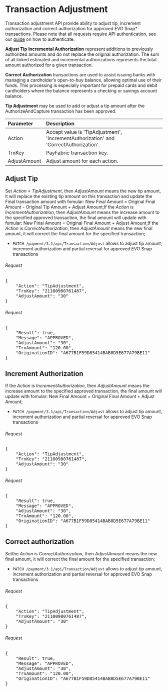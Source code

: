 Transaction Adjustment
=================

Transaction adjustment API provide ability to adjust tip, increment authorization and correct authorization for approved EVO Snap* transactions.  Please note that all requests require API authentication, see our [guide](Authentication.md) on how to authenticate.

<b>Adjust Tip</b> 
<b>Incremental Authorization</b> represent additions to previously authorized amounts and do not replace the original authorization. The sum of all linked estimated and incremental authorizations represents the total amount authorized for a given transaction.

<b>Correct Authorization</b> transactions are used to assist issuing banks with managing a cardholder’s open-to-buy balance, allowing optimal use of their funds.  This processing is especially important for prepaid cards and debit cardholders where the balance represents a checking or savings account balance.  

<b>Tip Adjustment</b> may be used to add or adjust a tip amount after the AuthorizeAndCapture transaction has been approved. 


| Parameter  | Description|
| :-----------|:---------| 
| Action | Accept value is 'TipAdjustment', 'IncrementAuthorization' and 'CorrectAuthorization'. |
| TrxKey | PayFabric transaction key.|
| AdjustAmount| Adjust amount for each action.|

Adjust Tip
---------------------------
Set *Action* = *TipAdjustment*, then *AdjustAmount* means the new tip amount, it will replace the existing tip amount on this transaction and update the Final transaction amount with fomular: New Final Amount = Original Final Amount - Original Tip Amount + Adjust Amount;If the *Action* is *IncrementAuthorization*, then *AdjustAmount* means the increase amount to the specified approved transaction, the final amount will update with fomular: New Final Amount = Original Final Amount + Adjust Amount;If the *Action* is *CorrectAuthorization*, then *AdjustAmount* means the new final amount, it will correct the final amount for the specified transaction;
* `PATCH /payment/3.1/api/Transaction/Adjust` allows to adjust tip amount, increment authorization and partial reversal for approved EVO Snap transactions

###### Request
<pre>
{
    "Action": "TipAdjustment",
    "TrxKey": "21100900761487",
    "AdjustAmount": "30"
}
</pre>
###### Request
<pre>
{
    "Result": true,
    "Message": "APPROVED",
    "AdjustAmount": "30",
    "TrxAmount": "120.00",
    "OriginationID": "A677B1F59D85414BAB8D5E677A79BE11"
}
</pre>


Increment Authorization
---------------------------
If the *Action* is *IncrementAuthorization*, then *AdjustAmount* means the increase amount to the specified approved transaction, the final amount will update with fomular: New Final Amount = Original Final Amount + Adjust Amount;

* `PATCH /payment/3.1/api/Transaction/Adjust` allows to adjust tip amount, increment authorization and partial reversal for approved EVO Snap transactions

###### Request
<pre>
{
    "Action": "TipAdjustment",
    "TrxKey": "21100900761487",
    "AdjustAmount": "30"
}
</pre>
###### Request
<pre>
{
    "Result": true,
    "Message": "APPROVED",
    "AdjustAmount": "30",
    "TrxAmount": "120.00",
    "OriginationID": "A677B1F59D85414BAB8D5E677A79BE11"
}
</pre>

Correct authorization
---------------------------
Setthe *Action* is *CorrectAuthorization*, then *AdjustAmount* means the new final amount, it will correct the final amount for the specified transaction;
* `PATCH /payment/3.1/api/Transaction/Adjust` allows to adjust tip amount, increment authorization and partial reversal for approved EVO Snap transactions

###### Request
<pre>
{
    "Action": "TipAdjustment",
    "TrxKey": "21100900761487",
    "AdjustAmount": "30"
}
</pre>
###### Request
<pre>
{
    "Result": true,
    "Message": "APPROVED",
    "AdjustAmount": "30",
    "TrxAmount": "120.00",
    "OriginationID": "A677B1F59D85414BAB8D5E677A79BE11"
}
</pre>
